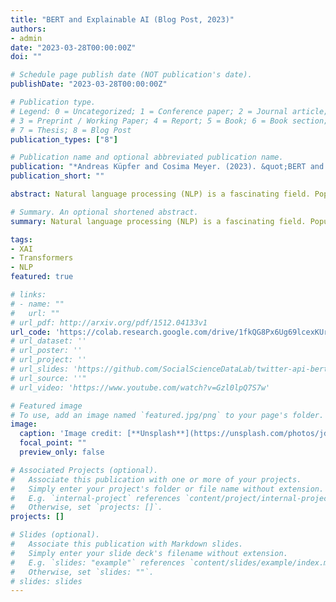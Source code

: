 ```yaml
---
title: "BERT and Explainable AI (Blog Post, 2023)"
authors:
- admin
date: "2023-03-28T00:00:00Z"
doi: ""

# Schedule page publish date (NOT publication's date).
publishDate: "2023-03-28T00:00:00Z"

# Publication type.
# Legend: 0 = Uncategorized; 1 = Conference paper; 2 = Journal article;
# 3 = Preprint / Working Paper; 4 = Report; 5 = Book; 6 = Book section;
# 7 = Thesis; 8 = Blog Post
publication_types: ["8"]

# Publication name and optional abbreviated publication name.
publication: "*Andreas Küpfer and Cosima Meyer. (2023). &quot;BERT and Explainable AI.&quot; <i>Blog of the MZES Social Science Data Lab</i>. 1(1).*"
publication_short: ""

abstract: Natural language processing (NLP) is a fascinating field. Popular NLP techniques for understanding (written) human language include next-sentence predictions, translations, text classifications, or sentiment analysis. Such techniques already permeate our everyday lives: What would the world be without services such as Google Translate, DeepL, or the recently released ChatGPT? While common bag-of-words approaches can often be a valuable approach for NLP, Google’s release of BERT in 2018 revolutionized the possibilities in NLP. This Methods Bites Tutorial introduces the logic of large language models (LLM) with a special emphasis on BERT. It provides an applied use case from the social sciences, walks readers through explainable artificial intelligence (AI), and explains how we can leverage explainable AI to explain predictions of our models.

# Summary. An optional shortened abstract.
summary: Natural language processing (NLP) is a fascinating field. Popular NLP techniques for understanding (written) human language include next-sentence predictions, translations, text classifications, or sentiment analysis. Such techniques already permeate our everyday lives: What would the world be without services such as Google Translate, DeepL, or the recently released ChatGPT? While common bag-of-words approaches can often be a valuable approach for NLP, Google’s release of BERT in 2018 revolutionized the possibilities in NLP. This Methods Bites Tutorial introduces the logic of large language models (LLM) with a special emphasis on BERT. It provides an applied use case from the social sciences, walks readers through explainable artificial intelligence (AI), and explains how we can leverage explainable AI to explain predictions of our models.

tags:
- XAI
- Transformers
- NLP
featured: true

# links:
# - name: ""
#   url: ""
# url_pdf: http://arxiv.org/pdf/1512.04133v1
url_code: 'https://colab.research.google.com/drive/1fkQG8Px6Ug69lcexKUrEPHpr_tfo_qCd?usp=sharing#offline=true&sandboxMode=true'
# url_dataset: ''
# url_poster: ''
# url_project: ''
# url_slides: 'https://github.com/SocialScienceDataLab/twitter-api-bert-method/blob/main/slides-twitter-api-bert-method.pdf'
# url_source: ''"
# url_video: 'https://www.youtube.com/watch?v=Gzl0lpQ7S7w'

# Featured image
# To use, add an image named `featured.jpg/png` to your page's folder. 
image:
  caption: 'Image credit: [**Unsplash**](https://unsplash.com/photos/jdD8gXaTZsc)'
  focal_point: ""
  preview_only: false

# Associated Projects (optional).
#   Associate this publication with one or more of your projects.
#   Simply enter your project's folder or file name without extension.
#   E.g. `internal-project` references `content/project/internal-project/index.md`.
#   Otherwise, set `projects: []`.
projects: []

# Slides (optional).
#   Associate this publication with Markdown slides.
#   Simply enter your slide deck's filename without extension.
#   E.g. `slides: "example"` references `content/slides/example/index.md`.
#   Otherwise, set `slides: ""`.
# slides: slides
---
```

